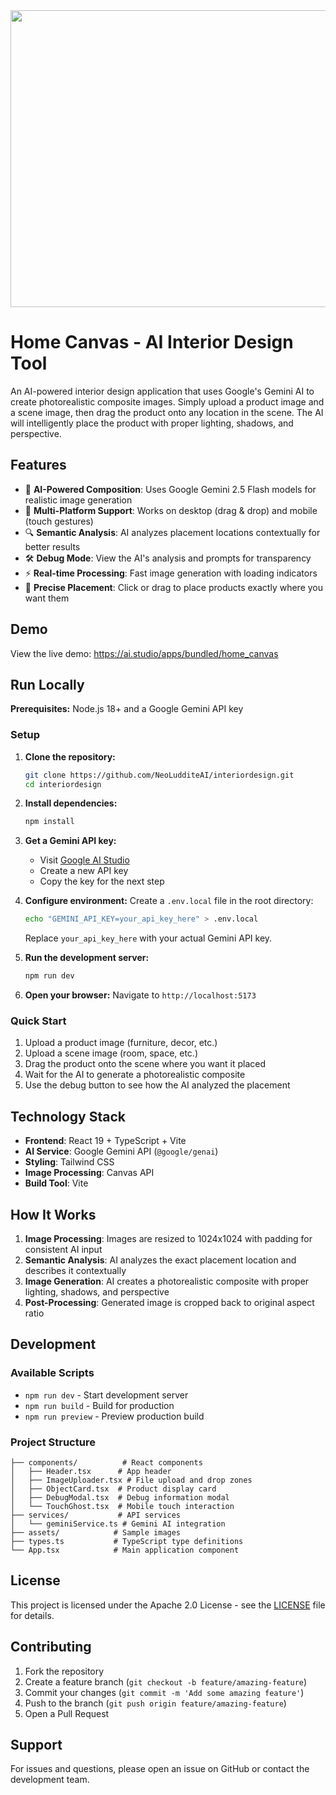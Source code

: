 <div align="center">
<img width="1200" height="475" alt="GHBanner" src="https://github.com/user-attachments/assets/0aa67016-6eaf-458a-adb2-6e31a0763ed6" />
</div>

# Home Canvas - AI Interior Design Tool

An AI-powered interior design application that uses Google's Gemini AI to create photorealistic composite images. Simply upload a product image and a scene image, then drag the product onto any location in the scene. The AI will intelligently place the product with proper lighting, shadows, and perspective.

## Features

- 🎨 **AI-Powered Composition**: Uses Google Gemini 2.5 Flash models for realistic image generation
- 📱 **Multi-Platform Support**: Works on desktop (drag & drop) and mobile (touch gestures)
- 🔍 **Semantic Analysis**: AI analyzes placement locations contextually for better results
- 🛠️ **Debug Mode**: View the AI's analysis and prompts for transparency
- ⚡ **Real-time Processing**: Fast image generation with loading indicators
- 🎯 **Precise Placement**: Click or drag to place products exactly where you want them

## Demo

View the live demo: https://ai.studio/apps/bundled/home_canvas

## Run Locally

**Prerequisites:** Node.js 18+ and a Google Gemini API key

### Setup

1. **Clone the repository:**
   ```bash
   git clone https://github.com/NeoLudditeAI/interiordesign.git
   cd interiordesign
   ```

2. **Install dependencies:**
   ```bash
   npm install
   ```

3. **Get a Gemini API key:**
   - Visit [Google AI Studio](https://ai.google.dev/)
   - Create a new API key
   - Copy the key for the next step

4. **Configure environment:**
   Create a `.env.local` file in the root directory:
   ```bash
   echo "GEMINI_API_KEY=your_api_key_here" > .env.local
   ```
   Replace `your_api_key_here` with your actual Gemini API key.

5. **Run the development server:**
   ```bash
   npm run dev
   ```

6. **Open your browser:**
   Navigate to `http://localhost:5173`

### Quick Start

1. Upload a product image (furniture, decor, etc.)
2. Upload a scene image (room, space, etc.)
3. Drag the product onto the scene where you want it placed
4. Wait for the AI to generate a photorealistic composite
5. Use the debug button to see how the AI analyzed the placement

## Technology Stack

- **Frontend**: React 19 + TypeScript + Vite
- **AI Service**: Google Gemini API (`@google/genai`)
- **Styling**: Tailwind CSS
- **Image Processing**: Canvas API
- **Build Tool**: Vite

## How It Works

1. **Image Processing**: Images are resized to 1024x1024 with padding for consistent AI input
2. **Semantic Analysis**: AI analyzes the exact placement location and describes it contextually
3. **Image Generation**: AI creates a photorealistic composite with proper lighting, shadows, and perspective
4. **Post-Processing**: Generated image is cropped back to original aspect ratio

## Development

### Available Scripts

- `npm run dev` - Start development server
- `npm run build` - Build for production
- `npm run preview` - Preview production build

### Project Structure

```
├── components/          # React components
│   ├── Header.tsx      # App header
│   ├── ImageUploader.tsx # File upload and drop zones
│   ├── ObjectCard.tsx  # Product display card
│   ├── DebugModal.tsx  # Debug information modal
│   └── TouchGhost.tsx  # Mobile touch interaction
├── services/           # API services
│   └── geminiService.ts # Gemini AI integration
├── assets/            # Sample images
├── types.ts           # TypeScript type definitions
└── App.tsx            # Main application component
```

## License

This project is licensed under the Apache 2.0 License - see the [LICENSE](LICENSE) file for details.

## Contributing

1. Fork the repository
2. Create a feature branch (`git checkout -b feature/amazing-feature`)
3. Commit your changes (`git commit -m 'Add some amazing feature'`)
4. Push to the branch (`git push origin feature/amazing-feature`)
5. Open a Pull Request

## Support

For issues and questions, please open an issue on GitHub or contact the development team.
